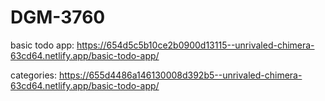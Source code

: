 # DGM-3760

basic todo app: https://654d5c5b10ce2b0900d13115--unrivaled-chimera-63cd64.netlify.app/basic-todo-app/

categories: https://655d4486a146130008d392b5--unrivaled-chimera-63cd64.netlify.app/basic-todo-app/


